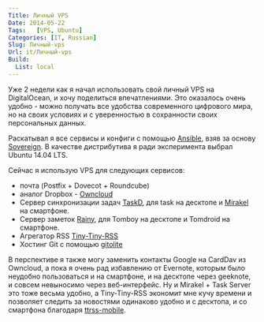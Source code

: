 ```yaml
---
Title: Личный VPS
Date: 2014-05-22
Tags:   [VPS, Ubuntu]
Categories: [IT, Russian]
Slug: Личный-vps
Url: it/Личный-vps
Build:
  List: local
---
```


Уже 2 недели как я начал использовать свой личный VPS на DigitalOcean, и хочу
поделиться впечатлениями.
Это оказалось очень удобно - можно получать все удобства современного
цифрового мира, но на своих условиях и с уверенностью в сохранности своих
персональных данных.

Раскатывал я все сервисы и конфиги с помощью [Ansible](http://ansible.com), взяв за
основу [Sovereign](https://github.com/al3x/sovereign).
В качестве дистрибутива я ради эксперимента выбрал Ubuntu 14.04 LTS.

Сейчас я использую VPS для следующих сервисов:

* почта (Postfix + Dovecot + Roundcube)
* аналог Dropbox - [Owncloud](http://owncloud.org)
* Сервер синхронизации задач [TaskD](http://taskwarrior.org/), для
  task на десктопе и [Mirakel](http://mirakel.azapps.de/index.html) на смартфоне.
* Сервер заметок [Rainy](http://dynalon.github.io/Rainy/), для
  Tomboy на десктопе и Tomdroid на смартфоне.
* Агрегатор RSS [Tiny-Tiny-RSS](http://tt-rss.org)
* Хостинг Git с помощью [gitolite](http://gitolite.com/gitolite/index.html)

В перспективе я также могу заменить контакты Google на CardDav из Owncloud,
а пока я очень рад избавлению от Evernote, которым было неудобно пользоваться
и на смартфоне, и на десктопе через geeknote, и совсем невыносимо через веб-интерфейс.
Ну и Mirakel + Task Server это тоже весьма удобно, а Tiny-Tiny-RSS экономит
мне кучу времени и позволяет следить за новостями одинаково удобно и с десктопа,
и со смартфона благодаря [ttrss-mobile](https://github.com/mboinet/ttrss-mobile).
